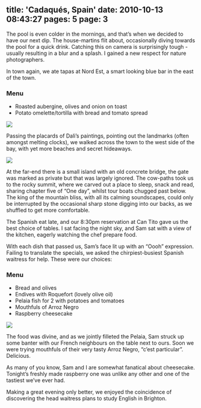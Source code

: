 title: 'Cadaqués, Spain'
date: 2010-10-13 08:43:27
pages: 5
page: 3
---

The pool is even colder in the mornings, and that’s when we decided to have our next dip. The house-martins flit about, occasionally diving towards the pool for a quick drink. Catching this on camera is surprisingly tough - usually resulting in a blur and a splash. I gained a new respect for nature photographers.

In town again, we ate tapas at Nord Est, a smart looking blue bar in the east of the town.

<div class="menu">

### Menu

*   Roasted aubergine, olives and onion on toast
*   Potato omelette/tortilla with bread and tomato spread
</div>

[![](http://host.trivialbeing.org/up/small/spain-cadaques-barcelona-46.jpg)](http://host.trivialbeing.org/up/spain-cadaques-barcelona-46.jpg)

Passing the placards of Dali’s paintings, pointing out the landmarks (often amongst melting clocks), we walked across the town to the west side of the bay, with yet more beaches and secret hideaways.

[![](http://host.trivialbeing.org/up/small/spain-cadaques-barcelona-47.jpg)](http://host.trivialbeing.org/up/spain-cadaques-barcelona-47.jpg)

At the far-end there is a small island with an old concrete bridge, the gate was marked as private but that was largely ignored. The cow-paths took us to the rocky summit, where we carved out a place to sleep, snack and read, sharing chapter five of “One day”, whilst tour boats chugged past below. The king of the mountain bliss, with all its calming soundscapes, could only be interrupted by the occasional sharp stone digging into our backs, as we shuffled to get more comfortable.

The Spanish eat late, and our 8:30pm reservation at Can Tito gave us the best choice of tables. I sat facing the night sky, and Sam sat with a view of the kitchen, eagerly watching the chef prepare food.

With each dish that passed us, Sam’s face lit up with an “Oooh” expression. Failing to translate the specials, we asked the chirpiest-busiest Spanish waitress for help. These were our choices:

<div class="menu">

### Menu

*   Bread and olives
*   Endives with Roquefort (lovely olive oil)
*   Pelaia fish for 2 with potatoes and tomatoes
*   Mouthfuls of Arroz Negro
*   Raspberry cheesecake
</div>

[![](http://host.trivialbeing.org/up/small/spain-cadaques-barcelona-56.jpg)](http://host.trivialbeing.org/up/spain-cadaques-barcelona-56.jpg)

The food was divine, and as we jointly filleted the Pelaia, Sam struck up some banter with our French neighbours on the table next to ours. Soon we were trying mouthfuls of their very tasty Arroz Negro, “c’est particular”. Delicious.

As many of you know, Sam and I are somewhat fanatical about cheesecake. Tonight’s freshly made raspberry one was unlike any other and one of the tastiest we’ve ever had.

Making a great evening only better, we enjoyed the coincidence of discovering the head waitress plans to study English in Brighton.
